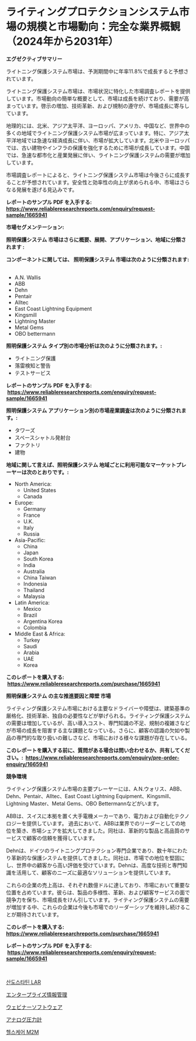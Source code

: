 <p><h1>ライティングプロテクションシステム市場の規模と市場動向：完全な業界概観（2024年から2031年）</h1></p><p><strong>エグゼクティブサマリー</strong></p>
<p><p>ライトニング保護システム市場は、予測期間中に年率11.8%で成長すると予想されています。</p><p>ライトニング保護システム市場は、市場状況に特化した市場調査レポートを提供しています。市場動向の簡単な概要として、市場は成長を続けており、需要が高まっています。啓示の増加、技術革新、および規制の遵守が、市場成長に寄与しています。</p><p>地理的には、北米、アジア太平洋、ヨーロッパ、アメリカ、中国など、世界中の多くの地域でライトニング保護システム市場が広まっています。特に、アジア太平洋地域では急速な経済成長に伴い、市場が拡大しています。北米やヨーロッパでは、古い建物やインフラの保護を強化するために市場が成長しています。中国では、急速な都市化と産業発展に伴い、ライトニング保護システムの需要が増加しています。</p><p>市場調査レポートによると、ライトニング保護システム市場は今後さらに成長することが予想されています。安全性と効率性の向上が求められる中、市場はさらなる発展を遂げる見込みです。</p></p>
<p><strong>レポートのサンプル PDF を入手する: <a href="https://www.reliableresearchreports.com/enquiry/request-sample/1665941">https://www.reliableresearchreports.com/enquiry/request-sample/1665941</a></strong></p>
<p><strong>市場セグメンテーション:</strong></p>
<p><strong> 照明保護システム 市場はさらに概要、展開、アプリケーション、地域に分類されます :</strong></p>
<p><strong>コンポーネントに関しては、 照明保護システム 市場は次のように分類されます: &nbsp;</strong></p>
<p><ul><li>A.N. Wallis</li><li>ABB</li><li>Dehn</li><li>Pentair</li><li>Alltec</li><li>East Coast Lightning Equipment</li><li>Kingsmill</li><li>Lightning Master</li><li>Metal Gems</li><li>OBO bettermann</li></ul></p>
<p><strong> 照明保護システム タイプ別の市場分析は次のように分類されます。:</strong></p>
<p><ul><li>ライトニング保護</li><li>落雷検知と警告</li><li>テストサービス</li></ul></p>
<p><strong>レポートのサンプル PDF を入手する: &nbsp;<a href="https://www.reliableresearchreports.com/enquiry/request-sample/1665941">https://www.reliableresearchreports.com/enquiry/request-sample/1665941</a></strong></p>
<p><strong> 照明保護システム アプリケーション別の市場産業調査は次のように分類されます。:</strong></p>
<p><ul><li>タワーズ</li><li>スペースシャトル発射台</li><li>ファクトリ</li><li>建物</li></ul></p>
<p><strong>地域に関して言えば、照明保護システム 地域ごとに利用可能なマーケットプレーヤーは次のとおりです。:</strong></p>
<p><ul>
    <li>
        North America:
        <ul>
            <li>United States</li>
            <li>Canada</li>
        </ul>
    </li>
    <li>
        Europe:
        <ul>
            <li>Germany</li>
            <li>France</li>
            <li>U.K.</li>
            <li>Italy</li>
            <li>Russia</li>
        </ul>
    </li>
    <li>
        Asia-Pacific:
        <ul>
            <li>China</li>
            <li>Japan</li>
            <li>South Korea</li>
            <li>India</li>
            <li>Australia</li>
            <li>China Taiwan</li>
            <li>Indonesia</li>
            <li>Thailand</li>
            <li>Malaysia</li>
        </ul>
    </li>
    <li>
        Latin America:
        <ul>
            <li>Mexico</li>
            <li>Brazil</li>
            <li>Argentina Korea</li>
            <li>Colombia</li>
        </ul>
    </li>
    <li>
        Middle East & Africa:
        <ul>
            <li>Turkey</li>
            <li>Saudi</li>
            <li>Arabia</li>
            <li>UAE</li>
            <li>Korea</li>
        </ul>
    </li>
    </ul></p>
<p><strong>このレポートを購入する: &nbsp;<a href="https://www.reliableresearchreports.com/purchase/1665941">https://www.reliableresearchreports.com/purchase/1665941</a></strong></p>
<p><strong>照明保護システム の主な推進要因と障壁 市場</strong></p>
<p><p>ライティング保護システム市場における主要なドライバーや障壁は、建築基準の厳格化、技術革新、独自の必要性などが挙げられる。ライティング保護システムの需要は増加しているが、高い導入コスト、専門知識の不足、規制の複雑さなどが市場の成長を阻害する主な課題となっている。さらに、顧客の認識の欠如や製品の専門的な取り扱いの難しさなど、市場における様々な課題が存在している。</p></p>
<p><strong>このレポートを購入する前に、質問がある場合は問い合わせるか、共有してください。:&nbsp; <a href="https://www.reliableresearchreports.com/enquiry/pre-order-enquiry/1665941">https://www.reliableresearchreports.com/enquiry/pre-order-enquiry/1665941</a></strong></p>
<p><strong>競争環境</strong></p>
<p><p>ライティング保護システム市場の主要プレーヤーには、A.N.ウォリス、ABB、Dehn、Pentair、Alltec、East Coast Lightning Equipment、Kingsmill、Lightning Master、Metal Gems、OBO Bettermannなどがいます。</p><p>ABBは、スイスに本拠を置く大手電機メーカーであり、電力および自動化テクノロジーを提供しています。 過去において、ABBは業界でのリーダーとしての地位を築き、市場シェアを拡大してきました。同社は、革新的な製品と高品質のサービスで顧客の信頼を獲得しています。</p><p>Dehnは、ドイツのライトニングプロテクション専門企業であり、数十年にわたり革新的な保護システムを提供してきました。同社は、市場での地位を堅固にし、世界中の顧客から高い評価を受けています。Dehnは、高度な技術と専門知識を活用して、顧客のニーズに最適なソリューションを提供しています。</p><p>これらの企業の売上高は、それぞれ数億ドルに達しており、市場において重要な位置を占めています。彼らは、製品の多様性、革新、および顧客サービスの面で競争力を保ち、市場成長をけん引しています。ライティング保護システムの需要が増加する中、これらの企業は今後も市場でのリーダーシップを維持し続けることが期待されています。</p></p>
<p><strong>このレポートを購入する: &nbsp; <a href="https://www.reliableresearchreports.com/purchase/1665941">https://www.reliableresearchreports.com/purchase/1665941</a></strong></p>
<p><strong>レポートのサンプル PDF を入手する: &nbsp;<a href="https://www.reliableresearchreports.com/enquiry/request-sample/1665941">https://www.reliableresearchreports.com/enquiry/request-sample/1665941</a></strong><strong></strong></p>
<p>&nbsp;</p>
<p><p><a href="https://medium.com/@dunce678678/%EC%83%8C%EB%8F%84%EC%8A%A4%ED%83%80%ED%8B%B4-lar-%EC%8B%9C%EC%9E%A5-%EC%A1%B0%EC%82%AC-%EB%B3%B4%EA%B3%A0%EC%84%9C-%EA%B7%B8-%EC%97%AD%EC%82%AC-%EB%B0%8F-2024%EB%85%84%EB%B6%80%ED%84%B0-2031%EB%85%84%EA%B9%8C%EC%A7%80%EC%9D%98-%EC%98%88%EC%B8%A1-1ea477f9989f">산도스타틴 LAR</a></p><p><a href="https://github.com/SarahFahey88/Market-Research-Report-List-1/blob/main/211239115028.md">エンタープライズ情報管理</a></p><p><a href="https://medium.com/@lonnierami89675202/%E3%82%A6%E3%82%A7%E3%83%93%E3%83%8A%E3%83%BC%E3%82%BD%E3%83%95%E3%83%88%E3%82%A6%E3%82%A7%E3%82%A2%E5%B8%82%E5%A0%B4-%E5%B8%82%E5%A0%B4cagr-%E5%B8%82%E5%A0%B4%E3%83%88%E3%83%AC%E3%83%B3%E3%83%89-%E3%81%8A%E3%82%88%E3%81%B3%E6%88%90%E9%95%B7%E6%88%A6%E7%95%A5%E3%81%AB%E9%96%A2%E3%81%99%E3%82%8B%E6%B4%9E%E5%AF%9F-22b2d2edb156">ウェビナーソフトウェア</a></p><p><a href="https://medium.com/@luckeycorbin/%E3%82%A2%E3%83%8A%E3%83%AD%E3%82%B0%E5%9C%A7%E5%8A%9B%E8%A8%88%E5%B8%82%E5%A0%B4-2031%E5%B9%B4%E3%81%BE%E3%81%A7%E3%81%AE%E6%88%90%E5%8A%9F%E3%81%99%E3%82%8B%E3%83%93%E3%82%B8%E3%83%8D%E3%82%B9%E6%88%A6%E7%95%A5%E3%81%AE%E9%8D%B5-3b46dc31495b">アナログ圧力計</a></p><p><a href="https://medium.com/@maksymilianbaran1901/%ED%97%AC%EC%8A%A4%EC%BC%80%EC%96%B4-m2m-%EC%8B%9C%EC%9E%A5-%EC%9D%B8%EC%82%AC%EC%9D%B4%ED%8A%B8-%EC%8B%9C%EC%9E%A5-%EB%8F%99%ED%96%A5-%EC%84%B1%EC%9E%A5-2024%EB%85%84%EB%B6%80%ED%84%B0-2031%EB%85%84%EA%B9%8C%EC%A7%80-%EC%98%88%EC%B8%A1-65df625df10b">헬스케어 M2M</a></p></p>